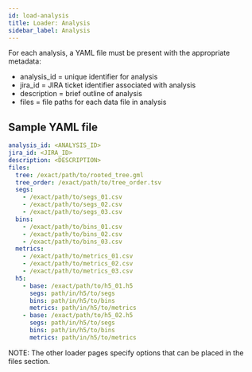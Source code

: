 ```yaml
---
id: load-analysis
title: Loader: Analysis
sidebar_label: Analysis
---
```


For each analysis, a YAML file must be present with the appropriate metadata:

- analysis_id = unique identifier for analysis
- jira_id = JIRA ticket identifier associated with analysis
- description = brief outline of analysis
- files = file paths for each data file in analysis

## Sample YAML file

```yaml
analysis_id: <ANALYSIS_ID>
jira_id: <JIRA_ID>
description: <DESCRIPTION>
files:
  tree: /exact/path/to/rooted_tree.gml
  tree_order: /exact/path/to/tree_order.tsv
  segs:
    - /exact/path/to/segs_01.csv
    - /exact/path/to/segs_02.csv
    - /exact/path/to/segs_03.csv
  bins:
    - /exact/path/to/bins_01.csv
    - /exact/path/to/bins_02.csv
    - /exact/path/to/bins_03.csv
  metrics:
    - /exact/path/to/metrics_01.csv
    - /exact/path/to/metrics_02.csv
    - /exact/path/to/metrics_03.csv
  h5:
    - base: /exact/path/to/h5_01.h5
      segs: path/in/h5/to/segs
      bins: path/in/h5/to/bins
      metrics: path/in/h5/to/metrics
    - base: /exact/path/to/h5_02.h5
      segs: path/in/h5/to/segs
      bins: path/in/h5/to/bins
      metrics: path/in/h5/to/metrics
```

NOTE: The other loader pages specify options that can be placed in the files section.
